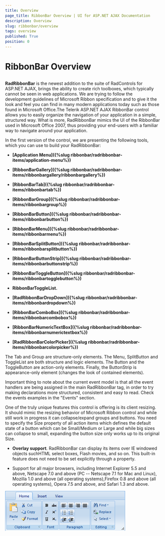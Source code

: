 ```yaml
---
title: Overview
page_title: RibbonBar Overview | UI for ASP.NET AJAX Documentation
description: Overview
slug: ribbonbar/overview
tags: overview
published: True
position: 0
---
```


# RibbonBar Overview



## 

**RadRibbonBar** is the newest addition to the suite of RadControls for ASP.NET AJAX, brings the ability to create rich toolboxes, which typically cannot be seen in web applications. We are trying to follow the development guidelines of Microsoft Ribbon specification and to give it the look and feel you can find in many modern applications today such as those found in Microsoft Office.The Telerik ASP.NET AJAX RibbonBar control allows you to easily organize the navigation of your application in a simple, structured way. What is more, RadRibbonBar mimics the UI of the RibbonBar used in Microsoft Office 2007, thus providing your end-users with a familiar way to navigate around your application.

In the first version of the control, we are presenting the following tools, which you can use to build your RadRibbonBar:

* **[Application Menu]({%slug ribbonbar/radribbonbar-items/application-menu%})**

* **[RibbonBarGallery]({%slug ribbonbar/radribbonbar-items/ribbonbargallery/ribbonbargallery%})**

* **[RibbonBarTab]({%slug ribbonbar/radribbonbar-items/ribbonbartab%})**

* **[RibbonBarGroup]({%slug ribbonbar/radribbonbar-items/ribbonbargroup%})**

* **[RibbonBarButton]({%slug ribbonbar/radribbonbar-items/ribbonbarbutton%})**

* **[RibbonBarMenu]({%slug ribbonbar/radribbonbar-items/ribbonbarmenu%})**

* **[RibbonBarSplitButton]({%slug ribbonbar/radribbonbar-items/ribbonbarsplitbutton%})**

* **[RibbonBarButtonStrip]({%slug ribbonbar/radribbonbar-items/ribbonbarbuttonstrip%})**

* **[RibbonBarToggleButton]({%slug ribbonbar/radribbonbar-items/ribbonbartogglebutton%})**

* **RibbonBarToggleList.**

* **[RadRibbonBarDropDown]({%slug ribbonbar/radribbonbar-items/ribbonbardropdown%})**

* **[RibbonBarComboBox]({%slug ribbonbar/radribbonbar-items/ribbonbarcombobox%})**

* **[RibbonBarNumericTextBox]({%slug ribbonbar/radribbonbar-items/ribbonbarnumerictextbox%})**

* **[RadRibbonBarColorPicker]({%slug ribbonbar/radribbonbar-items/ribbonbarcolorpicker%})**

The Tab and Group are structure-only elements. The Menu, SplitButton and ToggleList are both structure and logic elements. The Button and the ToggleButton are action-only elements. Finally, the ButtonStrip is appearance-only element (changes the look of contained elements).

Important thing to note about the current event model is that all the event handlers are being assigned in the main RadRibbonBar tag, in order to try making declarations more structured, consistent and easy to read. Check the events examples in the "Events" section.

One of the truly unique features this control is offering is its client resizing. It should mimic the resizing behavior of Microsoft Ribbon control and while still work in progress it can collapse/expand groups and buttons. You need to specify the Size property of all action items which defines the default state of a button which can be Small/Medium or Large and while big sizes can collapse to small, expanding the button size only works up to its original Size.

* **Overlay support**. RadRibbonBar can display its items over IE windowed objects suchHTML select boxes, Flash movies, and so on. This built-in feature does not need to be set explicitly through a property.

* Support for all major browsers, including Internet Explorer 5.5 and above, Netscape 7.0 and above (PC -- Netscape 7.1 for Mac and Linux), Mozilla 1.0 and above (all operating systems),Firefox 0.8 and above (all operating systems), Opera 7.5 and above, and Safari 1.3 and above.

![RibbonBar Overview](images/ribbonbar_overview.png)
